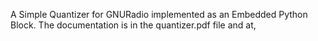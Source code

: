 A Simple Quantizer for GNURadio implemented as an Embedded Python Block.
The documentation is in the quantizer.pdf file
and at,
